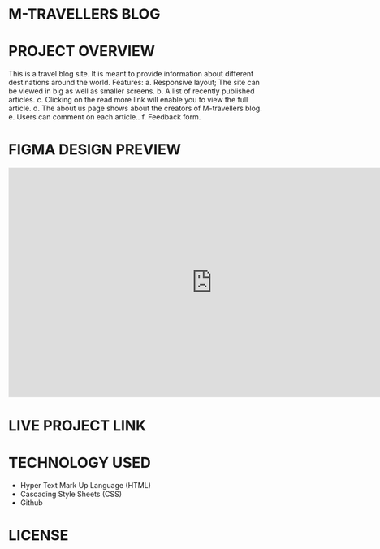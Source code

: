 # M-TRAVELLERS BLOG

# PROJECT OVERVIEW
This is a travel blog site. It is meant to provide information about different destinations around the world.
Features:
a. Responsive layout; The site can be viewed in big as well as smaller screens.
b. A list of recently published articles.
c. Clicking on the read more link will enable you to view the full article.
d. The about us page shows about the creators of M-travellers blog.
e. Users can comment on each article..
f. Feedback form.

# FIGMA DESIGN PREVIEW

<iframe style="border: 1px solid rgba(0, 0, 0, 0.1);" width="800" height="450" src="https://www.figma.com/embed?embed_host=share&url=https%3A%2F%2Fwww.figma.com%2Ffile%2FYiFUZUOfGg239nYVMxSqIx%2FTravel-Blog%3Ftype%3Ddesign%26node-id%3D17%253A8%26mode%3Ddesign%26t%3DqbWsQXcEEMhM18TL-1" allowfullscreen></iframe>

# LIVE PROJECT LINK

# TECHNOLOGY USED
- Hyper Text Mark Up Language (HTML)
- Cascading Style Sheets (CSS)
- Github

# LICENSE
